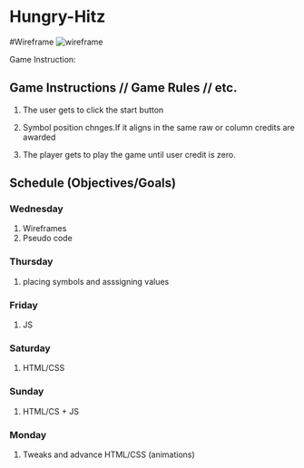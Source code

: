 # Hungry-Hitz

#Wireframe 
![wireframe](./wireframe/QuickHitz.png)

Game Instruction:

## Game Instructions // Game Rules // etc. 
1. The user gets to click the start button

2. Symbol position chnges.If it aligns in the same raw or column credits are awarded

3. The player gets to play the game until user credit is zero.

## Schedule (Objectives/Goals)
### Wednesday
1. Wireframes
2. Pseudo code

### Thursday
1. placing symbols and asssigning values 

### Friday
1. JS

### Saturday
1. HTML/CSS

### Sunday
1. HTML/CS + JS

### Monday
1. Tweaks and advance HTML/CSS (animations)
